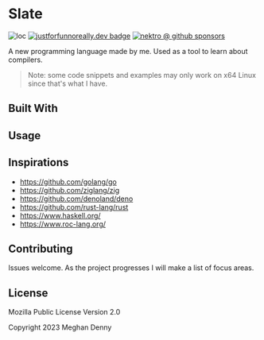 # Slate

![loc](https://sloc.xyz/github/nektro/slate)
[![justforfunnoreally.dev badge](https://img.shields.io/badge/justforfunnoreally-dev-9ff)](https://justforfunnoreally.dev)
[![nektro @ github sponsors](https://img.shields.io/badge/sponsors-nektro-purple?logo=github)](https://github.com/sponsors/nektro)

A new programming language made by me. Used as a tool to learn about compilers.

> Note: some code snippets and examples may only work on x64 Linux since that's what I have.

## Built With

## Usage

## Inspirations

- https://github.com/golang/go
- https://github.com/ziglang/zig
- https://github.com/denoland/deno
- https://github.com/rust-lang/rust
- https://www.haskell.org/
- https://www.roc-lang.org/

## Contributing

Issues welcome. As the project progresses I will make a list of focus areas.

## License

Mozilla Public License Version 2.0

Copyright 2023 Meghan Denny
